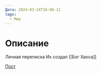 ```yaml
---
Дата: 2024-03-24T16-08-11
tags:
  - Мир
---
```


# Описание
Личная переписка
Их создал [[Бог Хаоса]]

[Пост](https://vk.com/wall-208978263_11574)
